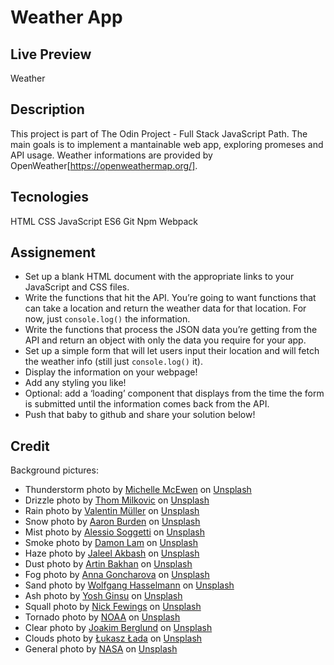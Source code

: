 # Weather App

## Live Preview
Weather

## Description
This project is part of The Odin Project - Full Stack JavaScript Path. The main goals is to implement a mantainable web app, exploring promeses and API usage.
Weather informations are provided by OpenWeather[https://openweathermap.org/].
## Tecnologies
HTML
CSS
JavaScript ES6
Git
Npm
Webpack

## Assignement
- Set up a blank HTML document with the appropriate links to your JavaScript and CSS files.
- Write the functions that hit the API. You’re going to want functions that can take a location and return the weather data for that location. For now, just `console.log()`  the information.
- Write the functions that process the JSON data you’re getting from the API and return an object with only the data you require for your app.
- Set up a simple form that will let users input their location and will fetch the weather info (still just `console.log()` it).
- Display the information on your webpage!
- Add any styling you like!
- Optional: add a ‘loading’ component that displays from the time the form is submitted until the information comes back from the API.
- Push that baby to github and share your solution below!

## Credit
Background pictures:
- Thunderstorm photo by <a href="https://unsplash.com/@michellem18?utm_source=unsplash&utm_medium=referral&utm_content=creditCopyText">Michelle McEwen</a> on <a href="https://unsplash.com/images/nature/thunderstorm?utm_source=unsplash&utm_medium=referral&utm_content=creditCopyText">Unsplash</a>
- Drizzle photo by <a href="https://unsplash.com/@thommilkovic?utm_source=unsplash&utm_medium=referral&utm_content=creditCopyText">Thom Milkovic</a> on <a href="https://unsplash.com/photos/UsYOap7yIMg?utm_source=unsplash&utm_medium=referral&utm_content=creditCopyText">Unsplash</a>
- Rain photo by <a href="https://unsplash.com/@wackeltin_meem?utm_source=unsplash&utm_medium=referral&utm_content=creditCopyText">Valentin Müller</a> on <a href="https://unsplash.com/photos/bWtd1ZyEy6w?utm_source=unsplash&utm_medium=referral&utm_content=creditCopyText">Unsplash</a>
- Snow photo by <a href="https://unsplash.com/@aaronburden?utm_source=unsplash&utm_medium=referral&utm_content=creditCopyText">Aaron Burden</a> on <a href="https://unsplash.com/wallpapers/nature/snow?utm_source=unsplash&utm_medium=referral&utm_content=creditCopyText">Unsplash</a>
- Mist photo by <a href="https://unsplash.com/@asoggetti?utm_source=unsplash&utm_medium=referral&utm_content=creditCopyText">Alessio Soggetti</a> on <a href="https://unsplash.com/photos/cfKC0UOZHJo?utm_source=unsplash&utm_medium=referral&utm_content=creditCopyText">Unsplash</a>
- Smoke photo by <a href="https://unsplash.com/@dayday95?utm_source=unsplash&utm_medium=referral&utm_content=creditCopyText">Damon Lam</a> on <a href="https://unsplash.com/backgrounds/art/smoke?utm_source=unsplash&utm_medium=referral&utm_content=creditCopyText">Unsplash</a>
- Haze photo by <a href="https://unsplash.com/@jaleel_akbash?utm_source=unsplash&utm_medium=referral&utm_content=creditCopyText">Jaleel Akbash</a> on <a href="https://unsplash.com/photos/Slh0Tx1MRNA?utm_source=unsplash&utm_medium=referral&utm_content=creditCopyText">Unsplash</a>
- Dust photo by <a href="https://unsplash.com/@artinbakhan?utm_source=unsplash&utm_medium=referral&utm_content=creditCopyText">Artin Bakhan</a> on <a href="https://unsplash.com/photos/juTtCtAczUo?utm_source=unsplash&utm_medium=referral&utm_content=creditCopyText">Unsplash</a>
- Fog photo by <a href="https://unsplash.com/@goanne?utm_source=unsplash&utm_medium=referral&utm_content=creditCopyText">Anna Goncharova</a> on <a href="https://unsplash.com/photos/E0e1NmVclRo?utm_source=unsplash&utm_medium=referral&utm_content=creditCopyText">Unsplash</a>
- Sand photo by <a href="https://unsplash.com/@wolfgang_hasselmann?utm_source=unsplash&utm_medium=referral&utm_content=creditCopyText">Wolfgang Hasselmann</a> on <a href="https://unsplash.com/photos/Fd01B6nNPbo?utm_source=unsplash&utm_medium=referral&utm_content=creditCopyText">Unsplash</a>
- Ash photo by <a href="https://unsplash.com/@yoshginsu?utm_source=unsplash&utm_medium=referral&utm_content=creditCopyText">Yosh Ginsu</a> on <a href="https://unsplash.com/photos/qexZLgMcbPc?utm_source=unsplash&utm_medium=referral&utm_content=creditCopyText">Unsplash</a>
- Squall photo by <a href="https://unsplash.com/@jannerboy62?utm_source=unsplash&utm_medium=referral&utm_content=creditCopyText">Nick Fewings</a> on <a href="https://unsplash.com/photos/OowKAQM1_sE?utm_source=unsplash&utm_medium=referral&utm_content=creditCopyText">Unsplash</a>
- Tornado photo by <a href="https://unsplash.com/@noaa?utm_source=unsplash&utm_medium=referral&utm_content=creditCopyText">NOAA</a> on <a href="https://unsplash.com/photos/Zus94oboIsM?utm_source=unsplash&utm_medium=referral&utm_content=creditCopyText">Unsplash</a>
- Clear photo by <a href="https://unsplash.com/@jaybgt?utm_source=unsplash&utm_medium=referral&utm_content=creditCopyText">Joakim Berglund</a> on <a href="https://unsplash.com/photos/W0sH-QaDA_o?utm_source=unsplash&utm_medium=referral&utm_content=creditCopyText">Unsplash</a>
- Clouds photo by <a href="https://unsplash.com/@lukaszlada?utm_source=unsplash&utm_medium=referral&utm_content=creditCopyText">Łukasz Łada</a> on <a href="https://unsplash.com/images/nature/cloud?utm_source=unsplash&utm_medium=referral&utm_content=creditCopyText">Unsplash</a>
- General photo by <a href="https://unsplash.com/@nasa?utm_source=unsplash&utm_medium=referral&utm_content=creditCopyText">NASA</a> on <a href="https://unsplash.com/photos/i9w4Uy1pU-s?utm_source=unsplash&utm_medium=referral&utm_content=creditCopyText">Unsplash</a>
